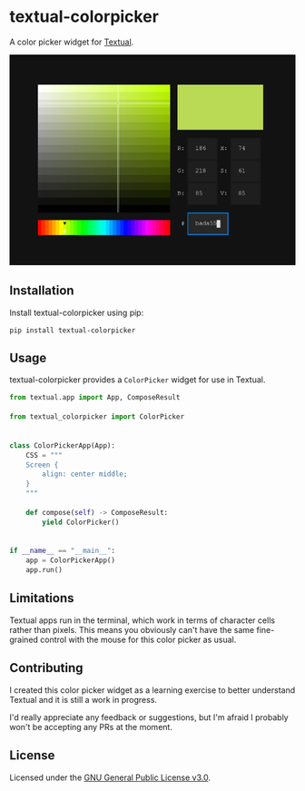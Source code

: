 # textual-colorpicker

A color picker widget for [Textual](https://github.com/Textualize/textual).

![screenshot](https://raw.githubusercontent.com/TomJGooding/textual-colorpicker/main/assets/screenshot.png)

## Installation

Install textual-colorpicker using pip:

```
pip install textual-colorpicker
```

## Usage

textual-colorpicker provides a `ColorPicker` widget for use in Textual.

```python
from textual.app import App, ComposeResult

from textual_colorpicker import ColorPicker


class ColorPickerApp(App):
    CSS = """
    Screen {
        align: center middle;
    }
    """

    def compose(self) -> ComposeResult:
        yield ColorPicker()


if __name__ == "__main__":
    app = ColorPickerApp()
    app.run()
```

## Limitations

Textual apps run in the terminal, which work in terms of character cells rather
than pixels. This means you obviously can't have the same fine-grained control
with the mouse for this color picker as usual.

## Contributing

I created this color picker widget as a learning exercise to better understand
Textual and it is still a work in progress.

I'd really appreciate any feedback or suggestions, but I'm afraid I probably
won't be accepting any PRs at the moment.

## License

Licensed under the [GNU General Public License v3.0](LICENSE).
